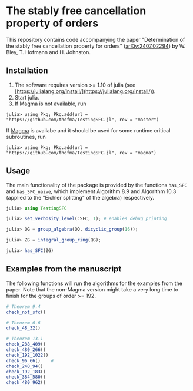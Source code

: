 # The stably free cancellation property of orders

This repository contains code accompanying the paper "Determination of the stably free cancellation property for orders" ([arXiv:2407.02294](https://arxiv.org/abs/2407.02294))
by W. Bley, T. Hofmann and H. Johnston.

## Installation

1. The software requires version >= 1.10 of julia (see [https://julialang.org/install/](https://julialang.org/install/)).
3. Start julia.
2. If Magma is not available, run
```julia-repl
julia> using Pkg; Pkg.add(url = "https://github.com/thofma/TestingSFC.jl", rev = "master")
```

If [Magma](http://magma.maths.usyd.edu.au/) is availabe and it should be used for some runtime critical subroutines, run

```julia-repl
julia> using Pkg; Pkg.add(url = "https://github.com/thofma/TestingSFC.jl", rev = "magma")
```

## Usage

The main functionality of the package is provided by the functions `has_SFC` and `has_SFC_naive`, which implement Algorithm 8.9 and Algorithm 10.3 (applied to the "Eichler splitting" of the algebra) respectively.

```julia
julia> using TestingSFC

julia> set_verbosity_level(:SFC, 1); # enables debug printing

julia> QG = group_algebra(QQ, dicyclic_group(16));

julia> ZG = integral_group_ring(QG);

julia> has_SFC(ZG)
```

## Examples from the manuscript

The following functions will run the algorithms for the examples from the paper. Note that the non-Magma version might take a very long time to finish for the groups of order >= 192.

```julia
# Theorem 9.4
check_not_sfc()

# Theorem 6.6
check_48_32()

# Theorem 13.1
check_288_409()  
check_480_266()
check_192_1022()
check_96_66()    #
check_240_94()
check_192_183()
check_384_580()
check_480_962()
```
